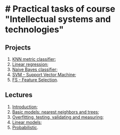 # # Practical tasks of course "Intellectual systems and technologies"

## Projects
1. [KNN metric classifier](https://github.com/fedy95/MachineLearning/blob/master/1.%20KNN%20metric%20classifier/_readme_lab1.md);
2. [Linear regression](https://github.com/fedy95/MachineLearning/blob/master/2.%20Linear%20regression/_readme_lab2.md);
3. [Naive Bayes classifier](https://github.com/fedy95/MachineLearning/blob/master/3.%20Naive%20Bayes%20classifier/_readme_lab3.md);
4. [SVM - Support Vector Machine](https://github.com/fedy95/MachineLearning/blob/master/4.%20SVM/_readme_lab4.md);
5. [FS - Feature Selection](https://github.com/fedy95/MachineLearning/blob/master/5.%20FS/_readme_lab5.md).

## Lectures
1. [Introduction](https://github.com/fedy95/MachineLearning/blob/master/theory/Intro.pdf);
2. [Basic models: nearest neighbors and trees](https://github.com/fedy95/MachineLearning/blob/master/theory/Lec-01-Basic_classifiers.pdf);
3. [Overfitting, testing, validating and measuring](https://github.com/fedy95/MachineLearning/blob/master/theory/Lec-02-Basic_concepts.pdf);
4. [Linear models](https://github.com/fedy95/MachineLearning/blob/master/theory/Lec-03-Linear_models.pdf);
5. [Probabilistic](https://github.com/fedy95/MachineLearning/blob/master/theory/Lec-05-Probabilistic.pdf).
